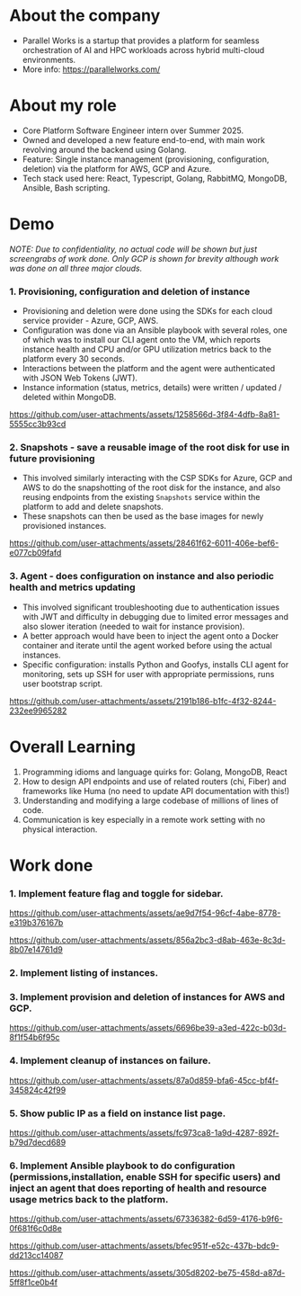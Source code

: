 # About the company
- Parallel Works is a startup that provides a platform for seamless orchestration of AI and HPC workloads across hybrid multi-cloud environments.
- More info: https://parallelworks.com/

# About my role
- Core Platform Software Engineer intern over Summer 2025.
- Owned and developed a new feature end-to-end, with main work revolving around the backend using Golang.
- Feature: Single instance management (provisioning, configuration, deletion) via the platform for AWS, GCP and Azure.
- Tech stack used here: React, Typescript, Golang, RabbitMQ, MongoDB, Ansible, Bash scripting.

# Demo
*NOTE: Due to confidentiality, no actual code will be shown but just screengrabs of work done. Only GCP is shown for brevity although work was done on all three major clouds.*
### 1. Provisioning, configuration and deletion of instance
- Provisioning and deletion were done using the SDKs for each cloud service provider - Azure, GCP, AWS.
- Configuration was done via an Ansible playbook with several roles, one of which was to install our CLI agent onto the VM, which reports instance health and CPU and/or GPU utilization metrics back to the platform every 30 seconds.
- Interactions between the platform and the agent were authenticated with JSON Web Tokens (JWT).
- Instance information (status, metrics, details) were written / updated / deleted within MongoDB.

https://github.com/user-attachments/assets/1258566d-3f84-4dfb-8a81-5555cc3b93cd

### 2. Snapshots - save a reusable image of the root disk for use in future provisioning
- This involved similarly interacting with the CSP SDKs for Azure, GCP and AWS to do the snapshotting of the root disk for the instance, and also reusing endpoints from the existing `Snapshots` service within the platform to add and delete snapshots.
- These snapshots can then be used as the base images for newly provisioned instances.

https://github.com/user-attachments/assets/28461f62-6011-406e-bef6-e077cb09fafd

### 3. Agent - does configuration on instance and also periodic health and metrics updating
- This involved significant troubleshooting due to authentication issues with JWT and difficulty in debugging due to limited error messages and also slower iteration (needed to wait for instance provision).
- A better approach would have been to inject the agent onto a Docker container and iterate until the agent worked before using the actual instances.
- Specific configuration: installs Python and Goofys, installs CLI agent for monitoring, sets up SSH for user with appropriate permissions, runs user bootstrap script.

https://github.com/user-attachments/assets/2191b186-b1fc-4f32-8244-232ee9965282

# Overall Learning
1. Programming idioms and language quirks for: Golang, MongoDB, React
2. How to design API endpoints and use of related routers (chi, Fiber) and frameworks like Huma (no need to update API documentation with this!)
3. Understanding and modifying a large codebase of millions of lines of code.
4. Communication is key especially in a remote work setting with no physical interaction.

# Work done
### 1. Implement feature flag and toggle for sidebar.

https://github.com/user-attachments/assets/ae9d7f54-96cf-4abe-8778-e319b376167b

https://github.com/user-attachments/assets/856a2bc3-d8ab-463e-8c3d-8b07e14761d9

### 2. Implement listing of instances.



### 3. Implement provision and deletion of instances for AWS and GCP.

https://github.com/user-attachments/assets/6696be39-a3ed-422c-b03d-8f1f54b6f95c

### 4. Implement cleanup of instances on failure.

https://github.com/user-attachments/assets/87a0d859-bfa6-45cc-bf4f-345824c42f99

### 5. Show public IP as a field on instance list page.

https://github.com/user-attachments/assets/fc973ca8-1a9d-4287-892f-b79d7decd689

### 6. Implement Ansible playbook to do configuration (permissions,installation, enable SSH for specific users) and inject an agent that does reporting of health and resource usage metrics back to the platform.

https://github.com/user-attachments/assets/67336382-6d59-4176-b9f6-0f681f6c0d8e

https://github.com/user-attachments/assets/bfec951f-e52c-437b-bdc9-dd213cc14087

https://github.com/user-attachments/assets/305d8202-be75-458d-a87d-5ff8f1ce0b4f
